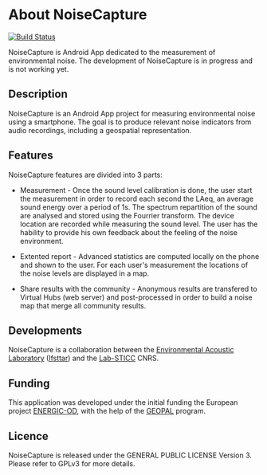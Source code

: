 # About NoiseCapture

[![Build Status](https://travis-ci.org/Ifsttar/NoiseCapture.svg?branch=master)](https://travis-ci.org/Ifsttar/NoiseCapture) 

NoiseCapture is Android App dedicated to the measurement of environmental noise.
The development of NoiseCapture is in progress and is not working yet.

## Description
NoiseCapture is an Android App project for measuring environmental noise using a smartphone. The goal is to produce relevant noise indicators from audio recordings, including a geospatial representation.

## Features

NoiseCapture features are divided into 3 parts:

 - Measurement - Once the sound level calibration is done, the user start the measurement in order to record each second the LAeq, an average sound energy over a period of 1s. The spectrum repartition of the sound are analysed and stored using the Fourrier transform. The device location are recorded while measuring the sound level. The user has the hability to provide his own feedback about the feeling of the noise environment.

 - Extented report - Advanced statistics are computed locally on the phone and shown to the user. For each user's measurement the locations of the noise levels are displayed in a map.

 - Share results with the community - Anonymous results are transfered to Virtual Hubs (web server) and post-processed in order to build a noise map that merge all community results.
 
## Developments
NoiseCapture is a collaboration between the [Environmental Acoustic Laboratory](http://www.lae.ifsttar.fr/en/) ([Ifsttar](http://www.ifsttar.fr)) and the [Lab-STICC](http://www.lab-sticc.fr/) CNRS.

## Funding
This application was developed under the initial funding the European project [ENERGIC-OD](http://www.energic-od.eu/), with the help of the [GEOPAL](http://www.geopal.org/accueil) program.

## Licence
NoiseCapture is released under the GENERAL PUBLIC LICENSE Version 3. Please refer to GPLv3 for more details.

